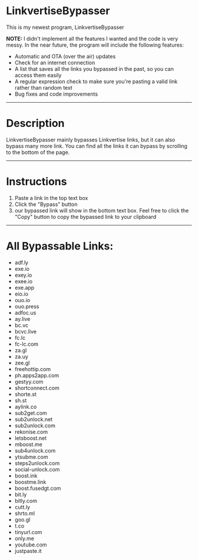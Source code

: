 # LinkvertiseBypasser

This is my newest program, LinkvertiseBypasser

**NOTE:** I didn't implement all the features I wanted and the code is very messy. In the near future, the program will include the following features:
* Automatic and OTA (over the air) updates
* Check for an internet connection
* A list that saves all the links you bypassed in the past, so you can access them easily
* A regular expression check to make sure you're pasting a valid link rather than random text
* Bug fixes and code improvements
-------------------------------------------------------------------------------------------------------------------------------------------

# Description
LinkvertiseBypasser mainly bypasses Linkvertise links, but it can also bypass many more link. You can find all the links it can bypass by scrolling to the bottom of the page.

-------------------------------------------------------------------------------------------------------------------------------------------

# Instructions
1. Paste a link in the top text box
2. Click the "Bypass" button
3. our bypassed link will show in the bottom text box. Feel free to click the "Copy" button to copy the bypassed link to your clipboard

-------------------------------------------------------------------------------------------------------------------------------------------

# All Bypassable Links:
* adf.ly
* exe.io
* exey.io
* exee.io
* exe.app
* eio.io
* ouo.io
* ouo.press
* adfoc.us
* ay.live
* bc.vc
* bcvc.live
* fc.lc
* fc-lc.com
* za.gl
* za.uy
* zee.gl
* freehottip.com
* ph.apps2app.com
* gestyy.com
* shortconnect.com
* shorte.st
* sh.st
* aylink.co
* sub2get.com
* sub2unlock.net
* sub2unlock.com
* rekonise.com
* letsboost.net
* mboost.me
* sub4unlock.com
* ytsubme.com
* steps2unlock.com
* social-unlock.com
* boost.ink
* boostme.link
* boost.fusedgt.com
* bit.ly
* bitly.com
* cutt.ly
* shrto.ml
* goo.gl
* t.co
* tinyurl.com
* only.me
* youtube.com
* justpaste.it
